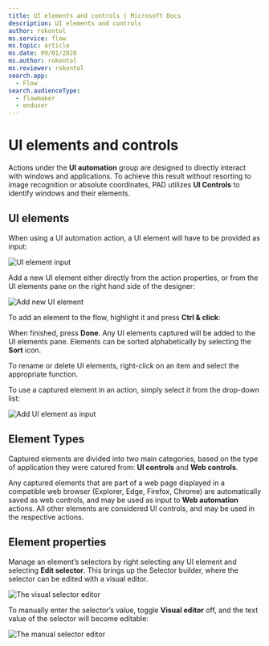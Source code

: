 ```yaml
---
title: UI elements and controls | Microsoft Docs
description: UI elements and controls
author: rokontol
ms.service: flow
ms.topic: article
ms.date: 09/01/2020
ms.author: rokontol
ms.reviewer: rokontol
search.app: 
  - Flow
search.audienceType: 
  - flowmaker
  - enduser
---
```


# UI elements and controls

Actions under the **UI automation** group are designed to directly interact with windows and applications. To achieve this result without resorting to image recognition or absolute coordinates, PAD utilizes **UI Controls** to identify windows and their elements.

## UI elements
When using a UI automation action, a UI element will have to be provided as input:

![UI element input](../media/ui-element-input.png)

Add a new UI element either directly from the action properties, or from the UI elements pane on the right hand side of the designer:

![Add new UI element](../media/add-new-ui-element.png)

To add an element to the flow, highlight it and press **Ctrl & click**:

When finished, press **Done**. Any UI elements captured will be added to the UI elements pane. Elements can be sorted alphabetically by selecting the **Sort** icon.

To rename or delete UI elements, right-click on an item and select the appropriate function.

To use a captured element in an action, simply select it from the drop-down list:

![Add UI element as input](../media/add-ui-element-as-input.png)

## Element Types

Captured elements are divided into two main categories, based on the type of application they were catured from: **UI controls** and **Web controls**.

Any captured elements that are part of a web page displayed in a compatible web browser (Explorer, Edge, Firefox, Chrome) are automatically saved as web controls, and may be used as input to **Web automation** actions. All other elements are considered UI controls, and may be used in the respective actions.

## Element properties

Manage an element’s selectors by right selecting any UI element and selecting **Edit selector**. This brings up the Selector builder, where the selector can be edited with a visual editor.

![The visual selector editor](../media/visual-selector-editor.png)

To manually enter the selector’s value, toggle **Visual editor** off, and the text value of the selector will become editable:

![The manual selector editor](../media/manual-selector-editor.png)